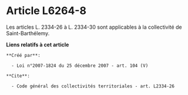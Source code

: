 # Article L6264-8

Les articles L. 2334-26 à L. 2334-30 sont applicables à la collectivité de Saint-Barthélemy.

**Liens relatifs à cet article**

	**Créé par**:

	  - Loi n°2007-1824 du 25 décembre 2007 - art. 104 (V)

	**Cite**:

	  - Code général des collectivités territoriales - art. L2334-26
